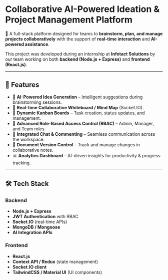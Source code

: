# Collaborative AI-Powered Ideation & Project Management Platform  

🚀 A full-stack platform designed for teams to **brainstorm, plan, and manage projects collaboratively** with the support of **real-time interaction** and **AI-powered assistance**.  

This project was developed during an internship at **Infotact Solutions** by our team working on both **backend (Node.js + Express)** and **frontend (React.js)**.  

---

## 🌟 Features  

- 🤖 **AI-Powered Idea Generation** – Intelligent suggestions during brainstorming sessions.  
- 📝 **Real-time Collaborative Whiteboard / Mind Map** (Socket.IO).  
- 📌 **Dynamic Kanban Boards** – Task creation, status updates, and management.  
- 🔑 **Advanced Role-Based Access Control (RBAC)** – Admin, Manager, and Team roles.  
- 💬 **Integrated Chat & Commenting** – Seamless communication across the workspace.  
- 📄 **Document Version Control** – Track and manage changes in collaborative notes.  
- 📊 **Analytics Dashboard** – AI-driven insights for productivity & progress tracking.  

---

## 🛠️ Tech Stack  

### Backend  
- **Node.js + Express**  
- **JWT Authentication** with RBAC  
- **Socket.IO** (real-time APIs)  
- **MongoDB / Mongoose**  
- **AI Integration APIs**  

### Frontend  
- **React.js**  
- **Context API / Redux** (state management)  
- **Socket.IO client**  
- **TailwindCSS / Material UI** (UI components)  
